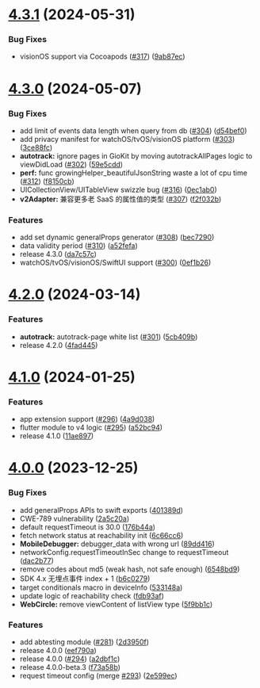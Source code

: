 # [4.3.1](https://github.com/growingio/growingio-sdk-ios-autotracker/compare/4.3.0...4.3.1) (2024-05-31)


### Bug Fixes

* visionOS support via Cocoapods ([#317](https://github.com/growingio/growingio-sdk-ios-autotracker/issues/317)) ([9ab87ec](https://github.com/growingio/growingio-sdk-ios-autotracker/commit/9ab87ec8fc3710e2d7574afd84aa8ccd214a1116))


# [4.3.0](https://github.com/growingio/growingio-sdk-ios-autotracker/compare/4.2.0...4.3.0) (2024-05-07)


### Bug Fixes

* add limit of events data length when query from db ([#304](https://github.com/growingio/growingio-sdk-ios-autotracker/issues/304)) ([d54bef0](https://github.com/growingio/growingio-sdk-ios-autotracker/commit/d54bef0b7a7646973f2730fe84efc9ac41353367))
* add privacy manifest for watchOS/tvOS/visionOS platform ([#303](https://github.com/growingio/growingio-sdk-ios-autotracker/issues/303)) ([3ce88fc](https://github.com/growingio/growingio-sdk-ios-autotracker/commit/3ce88fc237eb13a4ec90432dba27899d2a836115))
* **autotrack:** ignore pages in GioKit by moving autotrackAllPages logic to viewDidLoad ([#302](https://github.com/growingio/growingio-sdk-ios-autotracker/issues/302)) ([59e5cdd](https://github.com/growingio/growingio-sdk-ios-autotracker/commit/59e5cdd29b1decaf0ce229a72066f06ee053f1d6))
* **perf:** func growingHelper_beautifulJsonString waste a lot of cpu time ([#312](https://github.com/growingio/growingio-sdk-ios-autotracker/issues/312)) ([f8150cb](https://github.com/growingio/growingio-sdk-ios-autotracker/commit/f8150cb4955f0b015c6bb5f17e4d81a1170f66f2))
* UICollectionView/UITableView swizzle bug ([#316](https://github.com/growingio/growingio-sdk-ios-autotracker/issues/316)) ([0ec1ab0](https://github.com/growingio/growingio-sdk-ios-autotracker/commit/0ec1ab088dfcaf4e8ade23a096d1934c432cad46))
* **v2Adapter:** 兼容更多老 SaaS 的属性值的类型 ([#307](https://github.com/growingio/growingio-sdk-ios-autotracker/issues/307)) ([f2f032b](https://github.com/growingio/growingio-sdk-ios-autotracker/commit/f2f032bdd1569454378abac615a65b61815b496a))


### Features

* add set dynamic generalProps generator ([#308](https://github.com/growingio/growingio-sdk-ios-autotracker/issues/308)) ([bec7290](https://github.com/growingio/growingio-sdk-ios-autotracker/commit/bec729034d12467fa97fa101e5bb3e32cb133021))
* data validity period ([#310](https://github.com/growingio/growingio-sdk-ios-autotracker/issues/310)) ([a52fefa](https://github.com/growingio/growingio-sdk-ios-autotracker/commit/a52fefa7a7bf7a3590c49c501f193449aa94f631))
* release 4.3.0 ([da7c57c](https://github.com/growingio/growingio-sdk-ios-autotracker/commit/da7c57cc69c6c6d89ab5e9eda1cd6bf88b8e63e1))
* watchOS/tvOS/visionOS/SwiftUI support ([#300](https://github.com/growingio/growingio-sdk-ios-autotracker/issues/300)) ([0ef1b26](https://github.com/growingio/growingio-sdk-ios-autotracker/commit/0ef1b260915febb12b080edac0f5b13e08b1e592))



# [4.2.0](https://github.com/growingio/growingio-sdk-ios-autotracker/compare/4.1.0...4.2.0) (2024-03-14)


### Features

* **autotrack:** autotrack-page white list ([#301](https://github.com/growingio/growingio-sdk-ios-autotracker/issues/301)) ([5cb409b](https://github.com/growingio/growingio-sdk-ios-autotracker/commit/5cb409b7fbabf6256a91670a1bd5db4843f8b1ac))
* release 4.2.0 ([4fad445](https://github.com/growingio/growingio-sdk-ios-autotracker/commit/4fad4457f46e3525f0b46a1e437e2b826708eaba))



# [4.1.0](https://github.com/growingio/growingio-sdk-ios-autotracker/compare/4.0.0...4.1.0) (2024-01-25)


### Features

* app extension support ([#296](https://github.com/growingio/growingio-sdk-ios-autotracker/issues/296)) ([4a9d038](https://github.com/growingio/growingio-sdk-ios-autotracker/commit/4a9d038323b68393dd62f9edffd39955a3d85e45))
* flutter module to v4 logic ([#295](https://github.com/growingio/growingio-sdk-ios-autotracker/issues/295)) ([a52bc94](https://github.com/growingio/growingio-sdk-ios-autotracker/commit/a52bc94c31048920ce701edfc13f177e4aa1f14b))
* release 4.1.0 ([11ae897](https://github.com/growingio/growingio-sdk-ios-autotracker/commit/11ae897c407aafb2bd183e9a71c5fbf995fa689c))



# [4.0.0](https://github.com/growingio/growingio-sdk-ios-autotracker/compare/4.0.0-beta.2...4.0.0) (2023-12-25)


### Bug Fixes

* add generalProps APIs to swift exports ([401389d](https://github.com/growingio/growingio-sdk-ios-autotracker/commit/401389d95b53ae79f2692c37ca5d57edb9a909ea))
* CWE-789 vulnerability ([2a5c20a](https://github.com/growingio/growingio-sdk-ios-autotracker/commit/2a5c20a92035e78050f57087c5a7ae0d0ce22287))
* default requestTimeout is 30.0 ([176b44a](https://github.com/growingio/growingio-sdk-ios-autotracker/commit/176b44af1a2a98c71db6741444d70fbe79711e0c))
* fetch network status at reachability init ([6c66cc6](https://github.com/growingio/growingio-sdk-ios-autotracker/commit/6c66cc6bc08ef2dde7af0caa17c5273279a173f8))
* **MobileDebugger:** debugger_data with wrong url ([89dd416](https://github.com/growingio/growingio-sdk-ios-autotracker/commit/89dd41633bbc74c2e8e4c0082bf8bcc36f2dce6d))
* networkConfig.requestTimeoutInSec change to requestTimeout ([dac2b77](https://github.com/growingio/growingio-sdk-ios-autotracker/commit/dac2b77286e89e909c2d9d7323275dd958b4bf7c))
* remove codes about md5 (weak hash, not safe enough) ([6548bd9](https://github.com/growingio/growingio-sdk-ios-autotracker/commit/6548bd9211ecf71248eff17aab07df1ed4e52a3b))
* SDK 4.x 无埋点事件 index + 1 ([b6c0279](https://github.com/growingio/growingio-sdk-ios-autotracker/commit/b6c02790d8a3e1bb82b55c93713161a53bd1409b))
* target conditionals macro in deviceInfo ([533148a](https://github.com/growingio/growingio-sdk-ios-autotracker/commit/533148a1ecacb38afa1819bd7e25e385f97c8104))
* update logic of reachability check ([fdb93af](https://github.com/growingio/growingio-sdk-ios-autotracker/commit/fdb93af8d0bccba558cb54129a5c7e2546f5085a))
* **WebCircle:** remove viewContent of listView type ([5f9bb1c](https://github.com/growingio/growingio-sdk-ios-autotracker/commit/5f9bb1cc6a63c2446bb75acf6c7b88abd78715c9))


### Features

* add abtesting module ([#281](https://github.com/growingio/growingio-sdk-ios-autotracker/issues/281)) ([2d3950f](https://github.com/growingio/growingio-sdk-ios-autotracker/commit/2d3950f0844fde3af1dc26862392bb825c299bef))
* release 4.0.0 ([eef790a](https://github.com/growingio/growingio-sdk-ios-autotracker/commit/eef790a247576dd2a1fb746e992a1d13183f187a))
* release 4.0.0 ([#294](https://github.com/growingio/growingio-sdk-ios-autotracker/issues/294)) ([a2dbf1c](https://github.com/growingio/growingio-sdk-ios-autotracker/commit/a2dbf1ca5bc12ad368eb015bea1da497a26808fe))
* release 4.0.0-beta.3 ([f73a58b](https://github.com/growingio/growingio-sdk-ios-autotracker/commit/f73a58ba26b7bb7022d13bca6f8ac020ea410058))
* request timeout config (merge [#293](https://github.com/growingio/growingio-sdk-ios-autotracker/issues/293)) ([2e599ec](https://github.com/growingio/growingio-sdk-ios-autotracker/commit/2e599ec62dfa099733c5fb97f0a4f4e262d9eb40))



